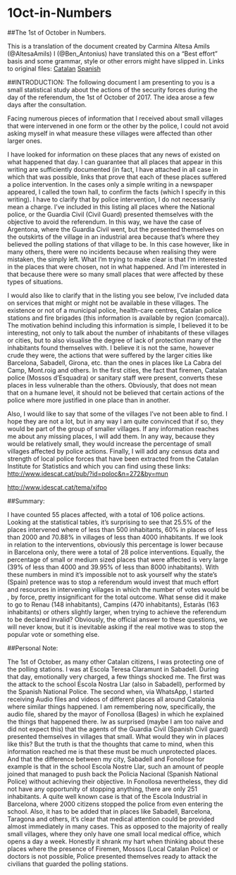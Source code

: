 # 1Oct-in-Numbers

##The 1st of October in Numbers.

This is a translation of the document created by Carmina Altesa Amils (@AltesaAmils)
I (@Ben_Antonius) have translated this on a “Best effort” basis and some grammar, style or other errors might have slipped in. 
Links to original files:
[Catalan](https://t.co/EgBi0NSuSV)
[Spanish](https://t.co/T2Jd76Qiws)


##INTRODUCTION:
The following document I am presenting to you is a small statistical study about the actions of the security forces during the day of the referendum, the 1st of October of 2017.
The idea arose a few days after the consultation.

Facing numerous pieces of information that I received about small villages that were intervened in one form or the other by the police, I could not avoid asking myself in what measure these villages were affected than other larger ones.

I have looked for information on these places that any news of existed on what happened that day.
I can guarantee that all places that appear in this writing are sufficiently documented (in fact, I have attached in all case in which that was possible, links that prove that each of these places suffered a police intervention. In the cases only a simple writing in a newspaper appeared, I called the town hall, to confirm the facts (which I specify in this writing). 
I have to clarify that by police intervention, I do not necessarily mean a charge. I’ve included in this listing all places where the National police, or the Guardia Civil (Civil Guard) presented themselves with the objective to avoid the referendum. In this way, we have the case of Argentona, where the Guardia Civil went, but the presented themselves on the outskirts of the village in an industrial area because that’s where they believed the polling stations of that village to be. In this case however, like in many others, there were no incidents because when realising they were mistaken, the simply left.
What I’m trying to make clear is that I‘m interested in the places that were chosen, not in what happened. And I’m interested in that because there were so many small places that were affected by these types of situations.

I would also like to clarify that in the listing you see below, I’ve included data on services that might or might not be available in these villages. The existence or not of a municipal police, health-care centres, Catalan police stations and fire brigades (this information is available by region (comarca)). The motivation behind including this information is simple, I believed it to be interesting, not only to talk about the number of inhabitants of these villages or cities, but to also visualise the degree of lack of protection many of the inhabitants found themselves with.
I believe it is not the same, however crude they were, the actions that were suffered by the larger cities like Barcelona, Sabadell, Girona, etc. than the ones in places like La Cabra del Camp, Mont.roig and others. In the first cities, the fact that firemen, Catalan police (Mossos d’Esquadra) or sanitary staff were present, converts these places in less vulnerable than the others. Obviously, that does not mean that on a humane level, it should not be believed that certain actions of the police where more justified in one place than in another.

Also, I would like to say that some of the villages I’ve not been able to find. I hope they are not a lot, but in any way I am quite convinced that if so, they would be part of the group of smaller villages. If any information reaches me about any missing places, I will add them. 
In any way, because they would be relatively small, they would increase the percentage of small villages affected by police actions.
Finally, I will add any census data and strength of local police forces that have been extracted from the Catalan Institute for Statistics and which you can find using these links:
http://www.idescat.cat/pub/?id=poloc&n=272&by=mun

http://www.idescat.cat/tema/xifpo
 
##Summary:

I have counted 55 places affected, with a total of 106 police actions. Looking at the statistical tables, it’s surprising to see that 25.5% of the places intervened where of less than 500 inhabitants, 60% in places of less than 2000 and 70.88% in villages of less than 4000 inhabitants.
If we look in relation to the interventions, obviously this percentage is lower because in Barcelona only, there were a total of 28 police interventions.
Equally, the percentage of small or medium sized places that were affected is very large (39% of less than 4000 and 39.95% of less than 8000 inhabitants).
With these numbers in mind it’s impossible not to ask yourself why the state’s (Spain) pretence was to stop a referendum would invest that much effort and resources in intervening villages in which the number of votes would be , by force, pretty insignificant for the total outcome.
What sense did it make to go to Renau (148 inhabitants), Campins (470 inhabitants), Estaràs (163 inhabitants) or others slightly larger, when trying to achieve the referendum to be declared invalid? Obviously, the official answer to these questions, we will never know, but it is inevitable asking if the real motive was to stop the popular vote or something else.

##Personal Note:

The 1st of October, as many other Catalan citizens, I was protecting one of the polling stations. I was at Escola Teresa Claramunt in Sabadell. During that day, emotionally very charged, a few things shocked me. The first was the attack to the school Escola Nostra Llar (also in Sabadell), performed by the Spanish National Police. The second when, via WhatsApp, I started receiving Audio files and videos of different places all around Catalonia where similar things happened. I am remembering now, specifically, the audio file, shared by the mayor of Fonollosa (Bages) in which he explained the things that happened there. Iw as surprised (maybe I am too naïve and did not expect this) that the agents of the Guardia Civil (Spanish Civil guard) presented themselves in villages that small. What would they win in places like this? But the truth is that the thoughts that came to mind, when this information reached me is that these must be much unprotected places. And that the difference between my city, Sabadell and Fonollose for example is that in the school Escola Nostre Llar, such an amount of people joined that managed to push back the Policia Nacional (Spanish National Police) without achieving their objective. In Fonollosa nevertheless, they did not have any opportunity of stopping anything, there are only 251 inhabitants. A quite well known case is that of the Escola Industrial in Barcelona, where 2000 citizens stopped the police from even entering the school. Also, it has to be added that in places like Sabadell, Barcelona, Taragona and others, it’s clear that medical attention could be provided almost immediately in many cases. This as opposed to the majority of really small villages, where they only have one small local medical office, which opens a day a week. Honestly it shrank my hart when thinking about these places where the presence of Firemen, Mossos (Local Catalan Police) or doctors is not possible, Police presented themselves ready to attack the civilians that guarded the polling stations.
